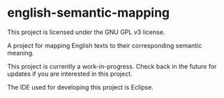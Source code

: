 english-semantic-mapping
========================

This project is licensed under the GNU GPL v3 license.

A project for mapping English texts to their corresponding semantic meaning.

This project is currently a work-in-progress. Check back in the future for
updates if you are interested in this project.

The IDE used for developing this project is Eclipse.
